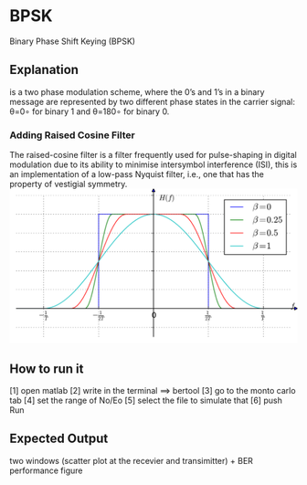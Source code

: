 # BPSK
Binary Phase Shift Keying (BPSK)

## Explanation
is a two phase modulation scheme, where the 0’s and 1’s in a binary message are represented by two different phase states in the carrier signal: θ=0∘ for binary 1 and θ=180∘ for binary 0.

### Adding Raised Cosine Filter
The raised-cosine filter is a filter frequently used for pulse-shaping in digital modulation due to its ability to minimise intersymbol interference (ISI), this is an implementation of a low-pass Nyquist filter, i.e., one that has the property of vestigial symmetry. 
![alt text](https://github.com/khaledsabry97/Digital-Communication-Modulation/blob/master/Raised-cosine_filter.png)

## How to run it
[1] open matlab
[2] write in the terminal ==> bertool
[3] go to the monto carlo tab
[4] set the range of No/Eo
[5] select the file to simulate that
[6] push Run

## Expected Output 
two windows (scatter plot at the recevier and transimitter) + BER performance figure



